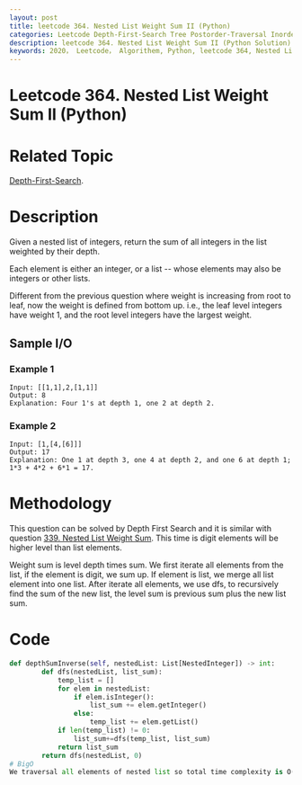 ```yaml
---
layout: post
title: leetcode 364. Nested List Weight Sum II (Python)
categories: Leetcode Depth-First-Search Tree Postorder-Traversal Inorder-Traversal
description: leetcode 364. Nested List Weight Sum II (Python Solution)
keywords: 2020， Leetcode， Algorithem, Python, leetcode 364, Nested List Weight Sum II, zhenyu, Depth-First-Search, DFS, Depth First Search, Tree, tree
---
```


# Leetcode 364. Nested List Weight Sum II (Python)

# Related Topic
<a href="/categories/#Depth-First-Search" target="_blank"> Depth-First-Search</a>.

# Description

Given a nested list of integers, return the sum of all integers in the list weighted by their depth.

Each element is either an integer, or a list -- whose elements may also be integers or other lists.

Different from the previous question where weight is increasing from root to leaf, now the weight is defined from bottom up. i.e., the leaf level integers have weight 1, and the root level integers have the largest weight.

## Sample I/O

### Example 1
```
Input: [[1,1],2,[1,1]]
Output: 8 
Explanation: Four 1's at depth 1, one 2 at depth 2.
```

### Example 2
```
Input: [1,[4,[6]]]
Output: 17 
Explanation: One 1 at depth 3, one 4 at depth 2, and one 6 at depth 1; 1*3 + 4*2 + 6*1 = 17.
```

# Methodology
This question can be solved by Depth First Search and it is similar with question <a href="/2020/03/16/lc339/" target="_blank"> 339. Nested List Weight Sum</a>. This time is digit elements will be higher level than list elements.

Weight sum is level depth times sum. We first iterate all elements from the list, if the element is digit, we sum up. If element is list, we merge all list element into one list. After iterate all elements, we use dfs, to recursively find the sum of the new list, the level sum is previous sum plus the new list sum.

# Code
```python
def depthSumInverse(self, nestedList: List[NestedInteger]) -> int:
        def dfs(nestedList, list_sum):
            temp_list = []
            for elem in nestedList:
                if elem.isInteger():
                    list_sum += elem.getInteger()
                else:
                    temp_list += elem.getList()
            if len(temp_list) != 0:
                list_sum+=dfs(temp_list, list_sum)
            return list_sum
        return dfs(nestedList, 0)
# BigO
We traversal all elements of nested list so total time complexity is O(n) where n is the number of the elements
